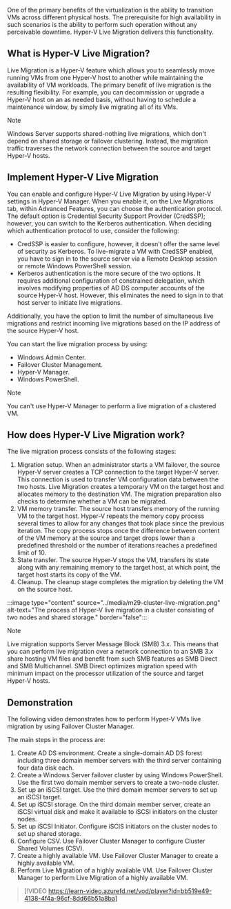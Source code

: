 One of the primary benefits of the virtualization is the ability to transition VMs across different physical hosts. The prerequisite for high availability in such scenarios is the ability to perform such operation without any perceivable downtime. Hyper-V Live Migration delivers this functionality.

## What is Hyper-V Live Migration?

Live Migration is a Hyper-V feature which allows you to seamlessly move running VMs from one Hyper-V host to another while maintaining the availability of VM workloads. The primary benefit of live migration is the resulting flexibility. For example, you can decommission or upgrade a Hyper-V host on an as needed basis, without having to schedule a maintenance window, by simply live migrating all of its VMs.

> [!NOTE]
> Windows Server supports shared-nothing live migrations, which don't depend on shared storage or failover clustering. Instead, the migration traffic traverses the network connection between the source and target Hyper-V hosts.

## Implement Hyper-V Live Migration

You can enable and configure Hyper-V Live Migration by using Hyper-V settings in Hyper-V Manager. When you enable it, on the Live Migrations tab, within Advanced Features, you can choose the authentication protocol. The default option is Credential Security Support Provider (CredSSP); however, you can switch to the Kerberos authentication. When deciding which authentication protocol to use, consider the following:

- CredSSP is easier to configure, however, it doesn't offer the same level of security as Kerberos. To live-migrate a VM with CredSSP enabled, you have to sign in to the source server via a Remote Desktop session or remote Windows PowerShell session.
- Kerberos authentication is the more secure of the two options. It requires additional configuration of constrained delegation, which involves modifying properties of AD DS computer accounts of the source Hyper-V host. However, this eliminates the need to sign in to that host server to initiate live migrations.

Additionally, you have the option to limit the number of simultaneous live migrations and restrict incoming live migrations based on the IP address of the source Hyper-V host.

You can start the live migration process by using:

- Windows Admin Center.
- Failover Cluster Management.
- Hyper-V Manager.
- Windows PowerShell.

> [!NOTE]
> You can't use Hyper-V Manager to perform a live migration of a clustered VM.

## How does Hyper-V Live Migration work?

The live migration process consists of the following stages:

1. Migration setup. When an administrator starts a VM failover, the source Hyper-V server creates a TCP connection to the target Hyper-V server. This connection is used to transfer VM configuration data between the two hosts. Live Migration creates a temporary VM on the target host and allocates memory to the destination VM. The migration preparation also checks to determine whether a VM can be migrated.
1. VM memory transfer. The source host transfers memory of the running VM to the target host. Hyper-V repeats the memory copy process several times to allow for any changes that took place since the previous iteration. The copy process stops once the difference between content of the VM memory at the source and target drops lower than a predefined threshold or the number of iterations reaches a predefined limit of 10.
1. State transfer. The source Hyper-V stops the VM, transfers its state along with any remaining memory to the target host, at which point, the target host starts its copy of the VM.
1. Cleanup. The cleanup stage completes the migration by deleting the VM on the source host.

:::image type="content" source="../media/m29-cluster-live-migration.png" alt-text="The process of Hyper-V live migration in a cluster consisting of two nodes and shared storage." border="false":::

> [!NOTE]
> Live migration supports Server Message Block (SMB) 3.x. This means that you can perform live migration over a network connection to an SMB 3.x share hosting VM files and benefit from such SMB features as SMB Direct and SMB Multichannel. SMB Direct optimizes migration speed with minimum impact on the processor utilization of the source and target Hyper-V hosts.

## Demonstration

The following video demonstrates how to perform Hyper-V VMs live migration by using Failover Cluster Manager.

The main steps in the process are:

1. Create AD DS environment. Create a single-domain AD DS forest including three domain member servers with the third server containing four data disk each.
1. Create a Windows Server failover cluster by using Windows PowerShell. Use the first two domain member servers to create a two-node cluster.
1. Set up an iSCSI target. Use the third domain member servers to set up an iSCSI target.
1. Set up iSCSI storage. On the third domain member server, create an iSCSI virtual disk and make it available to iSCSI initiators on the cluster nodes.
1. Set up iSCSI Initiator. Configure iSCIS initiators on the cluster nodes to set up shared storage.
1. Configure CSV. Use Failover Cluster Manager to configure Cluster Shared Volumes (CSV).
1. Create a highly available VM. Use Failover Cluster Manager to create a highly available VM.
1. Perform Live Migration of a highly available VM. Use Failover Cluster Manager to perform Live Migration of a highly available VM.

 >[!VIDEO https://learn-video.azurefd.net/vod/player?id=bb519e49-4138-4f4a-96cf-8dd66b51a8ba]
